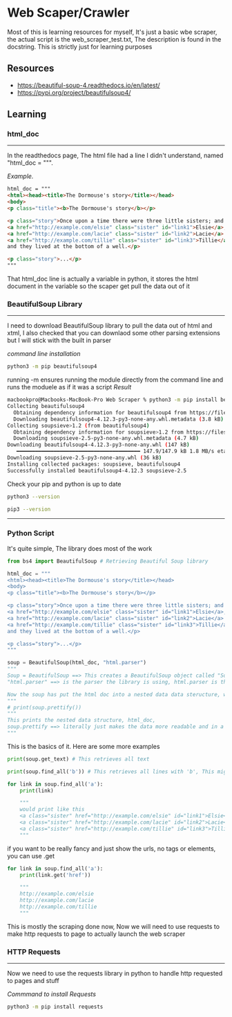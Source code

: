 # Web Scaper/Crawler

Most of this is learning resources for myself, It's just a basic wbe scraper, the actual script is the web_scraper_test.txt, 
The description is found in the docstring. This is strictly just for learning purposes

## Resources
* https://beautiful-soup-4.readthedocs.io/en/latest/
* https://pypi.org/project/beautifulsoup4/

## Learning 

### **html_doc**
<hr>

In the readthedocs page, The html file had a line I didn't understand, named "html_doc = """.

*Example.*

```html
html_doc = """
<html><head><title>The Dormouse's story</title></head>
<body>
<p class="title"><b>The Dormouse's story</b></p>

<p class="story">Once upon a time there were three little sisters; and their names were
<a href="http://example.com/elsie" class="sister" id="link1">Elsie</a>,
<a href="http://example.com/lacie" class="sister" id="link2">Lacie</a> and
<a href="http://example.com/tillie" class="sister" id="link3">Tillie</a>;
and they lived at the bottom of a well.</p>

<p class="story">...</p>
"""
```
That html_doc line is actually a variable in python, it stores the html document in the variable so the scaper get pull the data out of it


### **BeautifulSoup Library**
<hr>
I need to download BeautifulSoup library to pull the data out of html and xtml, I also checked that you can downlaod some other parsing extensions but I will stick with the built in parser

*command line installation* 
```bash
python3 -m pip beautifulsoup4
```
running -m ensures running the module directly from the command line and runs the moduele as if it was a script
*Result*
```bash
macbookpro@Macbooks-MacBook-Pro Web Scraper % python3 -m pip install beautifulsoup4
Collecting beautifulsoup4
  Obtaining dependency information for beautifulsoup4 from https://files.pythonhosted.org/packages/b1/fe/e8c672695b37eecc5cbf43e1d0638d88d66ba3a44c4d321c796f4e59167f/beautifulsoup4-4.12.3-py3-none-any.whl.metadata
  Downloading beautifulsoup4-4.12.3-py3-none-any.whl.metadata (3.8 kB)
Collecting soupsieve>1.2 (from beautifulsoup4)
  Obtaining dependency information for soupsieve>1.2 from https://files.pythonhosted.org/packages/4c/f3/038b302fdfbe3be7da016777069f26ceefe11a681055ea1f7817546508e3/soupsieve-2.5-py3-none-any.whl.metadata
  Downloading soupsieve-2.5-py3-none-any.whl.metadata (4.7 kB)
Downloading beautifulsoup4-4.12.3-py3-none-any.whl (147 kB)
   ━━━━━━━━━━━━━━━━━━━━━━━━━━━━━━━━━━━━━━━━ 147.9/147.9 kB 1.8 MB/s eta 0:00:00
Downloading soupsieve-2.5-py3-none-any.whl (36 kB)
Installing collected packages: soupsieve, beautifulsoup4
Successfully installed beautifulsoup4-4.12.3 soupsieve-2.5
```
Check your pip and python is up to date
```bash
python3 --version
```
```bash
pip3 --version
```
<hr>

### **Python Script**
It's quite simple, The library does most of the work
```python
from bs4 import BeautifulSoup # Retrieving Beautiful Soup library

html_doc = """
<html><head><title>The Dormouse's story</title></head>
<body>
<p class="title"><b>The Dormouse's story</b></p>

<p class="story">Once upon a time there were three little sisters; and their names were
<a href="http://example.com/elsie" class="sister" id="link1">Elsie</a>,
<a href="http://example.com/lacie" class="sister" id="link2">Lacie</a> and
<a href="http://example.com/tillie" class="sister" id="link3">Tillie</a>;
and they lived at the bottom of a well.</p>

<p class="story">...</p>
"""

soup = BeautifulSoup(html_doc, "html.parser")
"""
Soup = BeautifulSoup ==> This creates a BeautifulSoup object called "Soup", this uses the bs4 library, which is used for parsing data out of html and xml docs
"html.parser" ==> is the parser the library is using, html.parser is the default, built in python parser. you can specifiy  otherwise if you want something different

Now the soup has put the html doc into a nested data data steructure, which is easier to navigate and pull things from
"""
# print(soup.prettify())
"""
This prints the nested data structure, html_doc, 
soup.prettify ==> literally just makes the data more readable and in a nicer format
"""
```

This is the basics of it.
Here are some more examples
```python
print(soup.get_text) # This retrieves all text
```

```python
print(soup.find_all('b')) # This retrieves all lines with 'b', This might look messy as it will be on one line, so best to use a for loop
```
```python
for link in soup.find_all('a'):
    print(link)

    """
    would print like this
    <a class="sister" href="http://example.com/elsie" id="link1">Elsie</a>
    <a class="sister" href="http://example.com/lacie" id="link2">Lacie</a>
    <a class="sister" href="http://example.com/tillie" id="link3">Tillie</a>
    """
```
if you want to be really fancy and just show the urls, no tags or elements, you can use .get
```python
for link in soup.find_all('a'):
    print(link.get('href'))

    """ 
    http://example.com/elsie
    http://example.com/lacie
    http://example.com/tillie
    """
```

This is mostly the scraping done now, Now we will need to use requests to make http requests to page to actually launch the web scraper

### **HTTP Requests**
<hr>
Now we need to use the requests library in python to handle http requested to pages and stuff

*Commmand to install Requests*
```bash
python3 -m pip install requests
```